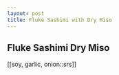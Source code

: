 ```yaml
---
layout: post
title: Fluke Sashimi with Dry Miso
---
```


## Fluke Sashimi Dry Miso

[[soy, garlic, onion::srs]]